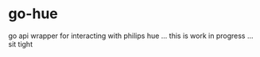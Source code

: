 go-hue
======

go api wrapper for interacting with philips hue ... this is work in progress ... sit tight